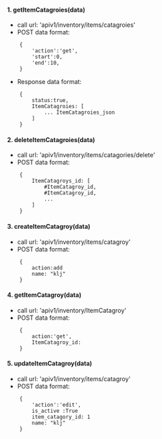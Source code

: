#### 1. getItemCatagroies(data)
- call url: 'apiv1/inventory/items/catagroies'
- POST data format:
```
    {
        'action':'get',
        'start':0,
        'end':10,
    }
```
- Response data format:
```
    {
        status:true,
        ItemCatagroies: [
            ... ItemCatagroies_json
        ]
    }
```


#### 2. deleteItemCatagroies(data)
- call url: 'apiv1/inventory/items/catagories/delete'
- POST data format:
```
    {
        ItemCatagroys_id: [
            #ItemCatagroy_id,
            #ItemCatagroy_id,
            ...
        ]
    }
```

#### 3. createItemCatagroy(data)
- call url: 'apiv1/inventory/items/catagroy'
- POST data format:
```
    {
        action:add
        name: "klj"             
    }
```

#### 4. getItemCatagroy(data)
- call url: 'apiv1/inventory/ItemCatagroy'
- POST data format:
```
    {
        action:'get',
        ItemCatagroy_id:
    }
```


#### 5. updateItemCatagroy(data)
- call url: 'apiv1/inventory/items/catagroy'
- POST data format:
```
    {
        'action':'edit',
        is_active :True
        item_catagory_id: 1
        name: "klj"
    }
```